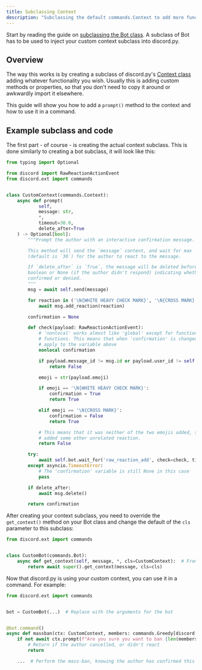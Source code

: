 ```yaml
---
title: Subclassing Context
description: "Subclassing the default commands.Context to add more functionability and customisability."
---
```


Start by reading the guide on [subclassing the Bot class](./subclassing_bot.md). A subclass of Bot has to be used to
inject your custom context subclass into discord.py.

## Overview

The way this works is by creating a subclass of discord.py's [Context class](https://discordpy.readthedocs.io/en/latest/ext/commands/api.html#discord.ext.commands.Context)
adding whatever functionality you wish. Usually this is adding custom methods or properties, so that you don't need to
copy it around or awkwardly import it elsewhere.

This guide will show you how to add a `prompt()` method to the context and how to use it in a command.

## Example subclass and code

The first part - of course - is creating the actual context subclass. This is done similarly to creating a bot
subclass, it will look like this:

```python
from typing import Optional

from discord import RawReactionActionEvent
from discord.ext import commands


class CustomContext(commands.Context):
    async def prompt(
            self,
            message: str,
            *,
            timeout=30.0,
            delete_after=True
    ) -> Optional[bool]:
        """Prompt the author with an interactive confirmation message.

        This method will send the `message` content, and wait for max `timeout` seconds
        (default is `30`) for the author to react to the message.

        If `delete_after` is `True`, the message will be deleted before returning a
        boolean or None (if the author didn't respond) indicating whether the author
        confirmed or denied.
        """
        msg = await self.send(message)

        for reaction in ('\N{WHITE HEAVY CHECK MARK}', '\N{CROSS MARK}'):
            await msg.add_reaction(reaction)

        confirmation = None

        def check(payload: RawReactionActionEvent):
            # 'nonlocal' works almost like 'global' except for functions inside of
            # functions. This means that when 'confirmation' is changed, that will
            # apply to the variable above
            nonlocal confirmation

            if payload.message_id != msg.id or payload.user_id != self.author.id:
                return False

            emoji = str(payload.emoji)

            if emoji == '\N{WHITE HEAVY CHECK MARK}':
                confirmation = True
                return True

            elif emoji == '\N{CROSS MARK}':
                confirmation = False
                return True

            # This means that it was neither of the two emojis added, so the author
            # added some other unrelated reaction.
            return False

        try:
            await self.bot.wait_for('raw_reaction_add', check=check, timeout=timeout)
        except asyncio.TimeoutError:
            # The 'confirmation' variable is still None in this case
            pass

        if delete_after:
            await msg.delete()

        return confirmation
```

After creating your context subclass, you need to override the `get_context()` method on your
Bot class and change the default of the `cls` parameter to this subclass:

```python
from discord.ext import commands


class CustomBot(commands.Bot):
    async def get_context(self, message, *, cls=CustomContext):  # From the above codeblock
        return await super().get_context(message, cls=cls)
```

Now that discord.py is using your custom context, you can use it in a command. For example:

```python
from discord.ext import commands


bot = CustomBot(...)  # Replace with the arguments for the bot


@bot.command()
async def massban(ctx: CustomContext, members: commands.Greedy[discord.Member]):
    if not await ctx.prompt(f"Are you sure you want to ban {len(members)}?"):
        # Return if the author cancelled, or didn't react
        return

    ...  # Perform the mass-ban, knowing the author has confirmed this action
```
